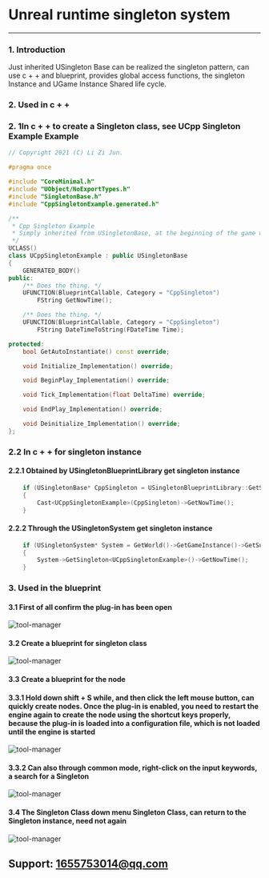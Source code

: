 
# Unreal runtime singleton system
---
### 1. Introduction

Just inherited USingleton Base can be realized the singleton pattern, can use c + + and blueprint, provides global access functions, the singleton Instance and UGame Instance Shared life cycle.
### 2. Used in c + +
### 2. 1In c + + to create a Singleton class, see UCpp Singleton Example Example
```C++
// Copyright 2021 (C) Li Zi Jun.

#pragma once

#include "CoreMinimal.h"
#include "UObject/NoExportTypes.h"
#include "SingletonBase.h"
#include "CppSingletonExample.generated.h"

/**
 * Cpp Singleton Example
 * Simply inherited from USingletonBase, at the beginning of the game will be according to the need to instantiate the singleton object
 */
UCLASS()
class UCppSingletonExample : public USingletonBase
{
	GENERATED_BODY()
public:
	/** Does the thing. */
	UFUNCTION(BlueprintCallable, Category = "CppSingleton")
		FString GetNowTime();

	/** Does the thing. */
	UFUNCTION(BlueprintCallable, Category = "CppSingleton")
		FString DateTimeToString(FDateTime Time);

protected:
	bool GetAutoInstantiate() const override;

	void Initialize_Implementation() override;

	void BeginPlay_Implementation() override;

	void Tick_Implementation(float DeltaTime) override;

	void EndPlay_Implementation() override;

	void Deinitialize_Implementation() override;
};
```
### 2.2 In c + + for singleton instance
#### 2.2.1 Obtained by USingletonBlueprintLibrary get singleton instance
```C++
	if (USingletonBase* CppSingleton = USingletonBlueprintLibrary::GetSingleton(GetWorld(), UCppSingletonExample::StaticClass()))
	{
		Cast<UCppSingletonExample>(CppSingleton)->GetNowTime();
	}
```
#### 2.2.2 Through the USingletonSystem get singleton instance
```C++
	if (USingletonSystem* System = GetWorld()->GetGameInstance()->GetSubsystem<USingletonSystem>())
	{
		System->GetSingleton<UCppSingletonExample>()->GetNowTime();
	}
```
### 3. Used in the blueprint
#### 3.1 First of all confirm the plug-in has been open
![tool-manager](https://ys-ue4-pluginmall.oss-cn-chengdu.aliyuncs.com/%E4%BC%81%E4%B8%9A%E5%BE%AE%E4%BF%A1%E6%88%AA%E5%9B%BE_20210525093832.png)
#### 3.2 Create a blueprint for singleton class
![tool-manager](https://ys-ue4-pluginmall.oss-cn-chengdu.aliyuncs.com/2021-05-25_093208.png)
#### 3.3 Create a blueprint for the node
#### 3.3.1 Hold down shift + S while, and then click the left mouse button, can quickly create nodes. Once the plug-in is enabled, you need to restart the engine again to create the node using the shortcut keys properly, because the plug-in is loaded into a configuration file, which is not loaded until the engine is started
![tool-manager](https://ys-ue4-pluginmall.oss-cn-chengdu.aliyuncs.com/2021-05-25_095824.png)
#### 3.3.2 Can also through common mode, right-click on the input keywords, a search for a Singleton
![tool-manager](https://ys-ue4-pluginmall.oss-cn-chengdu.aliyuncs.com/2021-05-25_100140.png)
#### 3.4 The Singleton Class down menu Singleton Class, can return to the Singleton instance, need not again
![tool-manager](https://ys-ue4-pluginmall.oss-cn-chengdu.aliyuncs.com/%E4%BC%81%E4%B8%9A%E5%BE%AE%E4%BF%A1%E6%88%AA%E5%9B%BE_20210525095750.png)

## Support: 1655753014@qq.com

